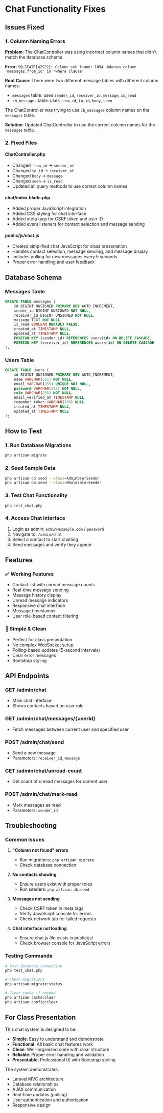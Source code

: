 # Chat Functionality Fixes

## Issues Fixed

### 1. Column Naming Errors
**Problem**: The ChatController was using incorrect column names that didn't match the database schema.

**Error**: `SQLSTATE[42S22]: Column not found: 1054 Unknown column 'messages.from_id' in 'where clause'`

**Root Cause**: There were two different message tables with different column names:
- `messages` table: uses `sender_id`, `receiver_id`, `message`, `is_read`
- `ch_messages` table: uses `from_id`, `to_id`, `body`, `seen`

The ChatController was trying to use `ch_messages` column names on the `messages` table.

**Solution**: Updated ChatController to use the correct column names for the `messages` table.

### 2. Fixed Files

#### ChatController.php
- Changed `from_id` → `sender_id`
- Changed `to_id` → `receiver_id`
- Changed `body` → `message`
- Changed `seen` → `is_read`
- Updated all query methods to use correct column names

#### chat/index.blade.php
- Added proper JavaScript integration
- Added CSS styling for chat interface
- Added meta tags for CSRF token and user ID
- Added event listeners for contact selection and message sending

#### public/js/chat.js
- Created simplified chat JavaScript for class presentation
- Handles contact selection, message sending, and message display
- Includes polling for new messages every 5 seconds
- Proper error handling and user feedback

## Database Schema

### Messages Table
```sql
CREATE TABLE messages (
    id BIGINT UNSIGNED PRIMARY KEY AUTO_INCREMENT,
    sender_id BIGINT UNSIGNED NOT NULL,
    receiver_id BIGINT UNSIGNED NOT NULL,
    message TEXT NOT NULL,
    is_read BOOLEAN DEFAULT FALSE,
    created_at TIMESTAMP NULL,
    updated_at TIMESTAMP NULL,
    FOREIGN KEY (sender_id) REFERENCES users(id) ON DELETE CASCADE,
    FOREIGN KEY (receiver_id) REFERENCES users(id) ON DELETE CASCADE
);
```

### Users Table
```sql
CREATE TABLE users (
    id BIGINT UNSIGNED PRIMARY KEY AUTO_INCREMENT,
    name VARCHAR(255) NOT NULL,
    email VARCHAR(255) UNIQUE NOT NULL,
    password VARCHAR(255) NOT NULL,
    role VARCHAR(255) NOT NULL,
    email_verified_at TIMESTAMP NULL,
    remember_token VARCHAR(100) NULL,
    created_at TIMESTAMP NULL,
    updated_at TIMESTAMP NULL
);
```

## How to Test

### 1. Run Database Migrations
```bash
php artisan migrate
```

### 2. Seed Sample Data
```bash
php artisan db:seed --class=AdminUserSeeder
php artisan db:seed --class=WholesalerSeeder
```

### 3. Test Chat Functionality
```bash
php test_chat.php
```

### 4. Access Chat Interface
1. Login as admin: `admin@example.com` / `password`
2. Navigate to: `/admin/chat`
3. Select a contact to start chatting
4. Send messages and verify they appear

## Features

### ✅ Working Features
- Contact list with unread message counts
- Real-time message sending
- Message history display
- Unread message indicators
- Responsive chat interface
- Message timestamps
- User role-based contact filtering

### 🎯 Simple & Clean
- Perfect for class presentation
- No complex WebSocket setup
- Polling-based updates (5-second intervals)
- Clear error messages
- Bootstrap styling

## API Endpoints

### GET /admin/chat
- Main chat interface
- Shows contacts based on user role

### GET /admin/chat/messages/{userId}
- Fetch messages between current user and specified user

### POST /admin/chat/send
- Send a new message
- Parameters: `receiver_id`, `message`

### GET /admin/chat/unread-count
- Get count of unread messages for current user

### POST /admin/chat/mark-read
- Mark messages as read
- Parameters: `sender_id`

## Troubleshooting

### Common Issues

1. **"Column not found" errors**
   - Run migrations: `php artisan migrate`
   - Check database connection

2. **No contacts showing**
   - Ensure users exist with proper roles
   - Run seeders: `php artisan db:seed`

3. **Messages not sending**
   - Check CSRF token in meta tags
   - Verify JavaScript console for errors
   - Check network tab for failed requests

4. **Chat interface not loading**
   - Ensure chat.js file exists in public/js/
   - Check browser console for JavaScript errors

### Testing Commands
```bash
# Test database connection
php test_chat.php

# Check migrations
php artisan migrate:status

# Clear cache if needed
php artisan cache:clear
php artisan config:clear
```

## For Class Presentation

This chat system is designed to be:
- **Simple**: Easy to understand and demonstrate
- **Functional**: All basic chat features work
- **Clean**: Well-organized code with clear structure
- **Reliable**: Proper error handling and validation
- **Presentable**: Professional UI with Bootstrap styling

The system demonstrates:
- Laravel MVC architecture
- Database relationships
- AJAX communication
- Real-time updates (polling)
- User authentication and authorization
- Responsive design 
